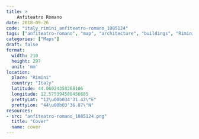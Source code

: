 ```yaml
---
title: > 
    Anfiteatro Romano
date: 2018-09-26
code: "italy_rimini_anfiteatro-romano_1085124"
tags: ["anfiteatro-romano", "map", "architecture", "buildings", "Rimini", "Italy"]
categories: ["Maps"]
draft: false
format:
  width: 210
  height: 297
  unit: 'mm'
location:
  place: "Rimini"
  country: "Italy"
  latitude: 44.06024358268106
  longitude: 12.575394580456685
  prettyLat: "12\u00b034'31.42\"E"
  prettyLon: "44\u00b03'36.87\"N"
resources:
- src: "anfiteatro-romano_1085124.png"
  title: "Cover"
  name: cover
---
```

